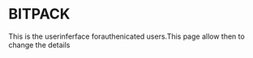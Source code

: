 # BITPACK

This is the userinferface forauthenicated users.This page allow then to change the details 
